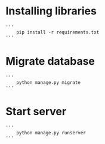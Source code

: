 
# Installing libraries
    '''
        pip install -r requirements.txt
    '''

# Migrate database
    '''
        python manage.py migrate
    '''

# Start server
    '''
        python manage.py runserver
    '''
